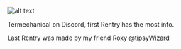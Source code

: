 ![alt text](https://media.discordapp.net/attachments/1019057426688905290/1138570251513106462/like_ok.gif?width=118&height=66)

Termechanical on Discord, first Rentry has the most info.

Last Rentry was made by my friend Roxy [@tipsyWizard](https://github.com/tipsyWizard)
